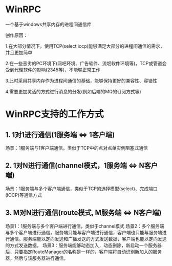 # WinRPC
一个基于windows共享内存的进程间通信库

创作原因：

1.在大部分情况下，使用TCP(select iocp)能够满足大部分的进程间通信的需求，并且更加简单

2.在一些恶劣的PC环境下(网吧环境、广告软件、流氓软件环境等)，TCP或管道会受到代理软件的影响(2345等)，不能够正常工作

3.此时采用共享内存作为进程间通信的基础，能够保持更好的兼容性、容错性

4.需要更加灵活的方式进行消息的分发(例如后端的MQ的订阅方式等)

# WinRPC支持的工作方式

## 1. 1对1进行通信(1服务端 <=> 1客户端)
场景：1服务端与1客户端通信，类似于TCP中的点对点单实例阻塞式通信
## 2. 1对N进行通信(channel模式，1服务端 <=> N客户端)
场景：1服务端与多个客户端通信，类似于TCP的选择模型(select)、完成端口(IOCP)等通信方式
## 3. M对N进行通信(route模式, M服务端 <=> N客户端)
场景1：1服务端与多个客户端进行通信，类似于channel模式
场景2：多个服务端与多个客户端进行通信，服务端只能与客户端进行通信，客户端也只能与服务端进行通信。服务端能以定向发送和广播发送的方式发送数据，客户端也能以定向发送的方式发送数据。
场景3：服务端能够动态加入，动态删除，新启动一个服务器后，只要指定RouteManager的名称是一样的，客户端将自动识别新加入的服务器，然后与该服务器进行通信。